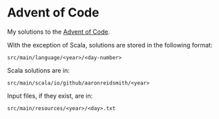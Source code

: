# Advent of Code

My solutions to the [Advent of Code](https://adventofcode.com/).

With the exception of Scala, solutions are stored in the following format:

```
src/main/language/<year>/<day-number>
```

Scala solutions are in:

```
src/main/scala/io/github/aaronreidsmith/<year>
```

Input files, if they exist, are in:

```
src/main/resources/<year>/<day>.txt
```
